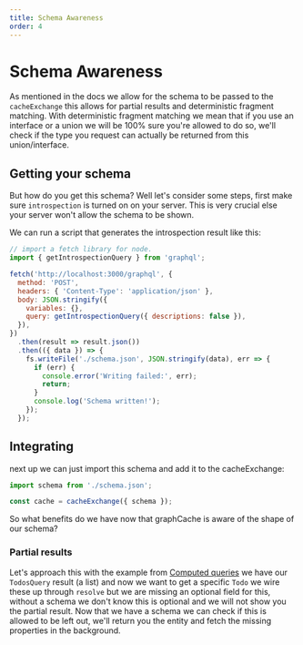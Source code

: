 ```yaml
---
title: Schema Awareness
order: 4
---
```


# Schema Awareness

As mentioned in the docs we allow for the schema to be passed
to the `cacheExchange` this allows for partial results and deterministic
fragment matching.
With deterministic fragment matching we mean that if you use an interface
or a union we will be 100% sure you're allowed to do so, we'll check if the
type you request can actually be returned from this union/interface.

## Getting your schema

But how do you get this schema? Well let's consider some steps, first
make sure `introspection` is turned on on your server. This is very crucial
else your server won't allow the schema to be shown.

We can run a script that generates the introspection result like this:

```js
// import a fetch library for node.
import { getIntrospectionQuery } from 'graphql';

fetch('http://localhost:3000/graphql', {
  method: 'POST',
  headers: { 'Content-Type': 'application/json' },
  body: JSON.stringify({
    variables: {},
    query: getIntrospectionQuery({ descriptions: false }),
  }),
})
  .then(result => result.json())
  .then(({ data }) => {
    fs.writeFile('./schema.json', JSON.stringify(data), err => {
      if (err) {
        console.error('Writing failed:', err);
        return;
      }
      console.log('Schema written!');
    });
  });
```

## Integrating

next up we can just import this schema and add it to the cacheExchange:

```js
import schema from './schema.json';

const cache = cacheExchange({ schema });
```

So what benefits do we have now that graphCache is aware of the shape of our schema?

### Partial results

Let's approach this with the example from [Computed queries](./computed-queries.md#resolve) we have
our `TodosQuery` result (a list) and now we want to get a specific `Todo` we wire these up through
`resolve` but we are missing an optional field for this, without a schema we don't know this is optional
and we will not show you the partial result. Now that we have a schema we can check if this is allowed to
be left out, we'll return you the entity and fetch the missing properties in the background.
